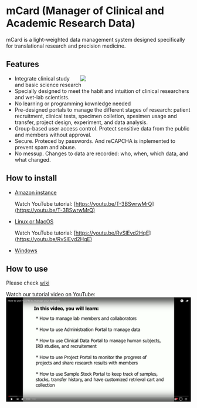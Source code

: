 # mCard (Manager of Clinical and Academic Research Data)

mCard is a light-weighted data management system designed specifically for translational research and precision medicine.

## Features

<img align="right" src="https://github.com/windMe99/images/blob/master/mCard_figure.png" width=60%>

* Integrate clinical study and basic science research
* Specially designed to meet the habit and intuition of clinical researchers and wet-lab scientists.
* No learning or programming kownledge needed
* Pre-designed portals to manage the different stages of research: patient recruitment, clinical tests, specimen colletion, spesimen usage and transfer, project design, experiment, and data analysis.   
* Group-based user access control. Protect sensitive data from the public and members without approval.
* Secure. Proteced by passwords. And reCAPCHA is inplemented to prevent spam and abuse.
* No messup. Changes to data are recorded: who, when, which data, and what changed.

## How to install
* [Amazon instance](https://github.com/KunYang99/mCard/wiki/Install-on-Amazon-instance)

  Watch YouTube tutorial: [https://youtu.be/T-3BSwrwMrQ](https://youtu.be/T-3BSwrwMrQ)
* [Linux or MacOS](https://github.com/KunYang99/mCard/wiki/Install-on-Linux-or-Mac)

  Watch YouTube tutorial: [https://youtu.be/RvSlEvd2HqE](https://youtu.be/RvSlEvd2HqE)
* [Windows](https://github.com/KunYang99/mCard/wiki/Install-on-Windows)

## How to use
Please check [wiki](https://github.com/KunYang99/mCard/wiki)

Watch our tutorial video on YouTube:
[![How to use mCard to manage your research](https://github.com/KunYang99/images/blob/master/youtube_usage.png)](https://youtu.be/FrIfjA7B2zI)
